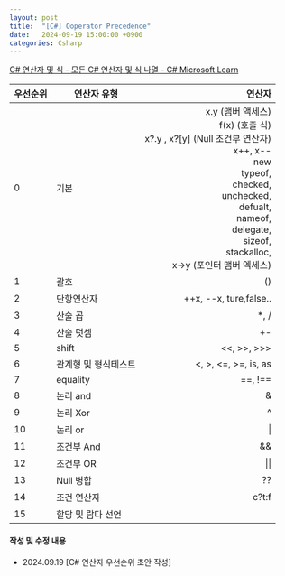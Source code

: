 ```yaml
---
layout: post
title:  "[C#] Ooperator Precedence"
date:   2024-09-19 15:00:00 +0900
categories: Csharp
---
```

[C# 연산자 및 식 - 모든 C# 연산자 및 식 나열 - C#  Microsoft Learn](https://learn.microsoft.com/ko-kr/dotnet/csharp/language-reference/operators/)

| 우선순위 | 연산자 유형| 연산자|
| :--- | ----------- | -------: |
| 0    | 기본          | x.y (맴버 액세스)<br>f(x) (호출 식)<br>x?.y , x?\[y] (Null 조건부 연산자)<br>x++, x--<br>new<br>typeof,<br>checked,<br>unchecked,<br>defualt,<br>nameof,<br>delegate,<br>sizeof,<br>stackalloc,<br>x->y (포인터 맴버 엑세스) |
| 1    | 괄호          | ()  |
| 2    | 단항연산자       | ++x, --x, ture,false.. |
| 3    | 산술 곱        | \*, / |
| 4    | 산술 덧셈       | +- |
| 5    | shift       | <<, >>, >>> |
| 6    | 관계형 및 형식테스트 | <, >, <=, >=, is, as  |
| 7    | equality    | \==, !==  |
| 8    | 논리 and      | &  |
| 9    | 논리 Xor      | ^  |
| 10   | 논리 or       | \|  |
| 11   | 조건부 And     | &&   |
| 12   | 조건부 OR      | \|\|    |
| 13   | Null 병합     | ??  |
| 14   | 조건 연산자      | c?t:f |
| 15   | 할당 및 람다 선언  |     |




#### 작성 및 수정 내용
- 2024.09.19 \[C# 연산자 우선순위 초안 작성\]